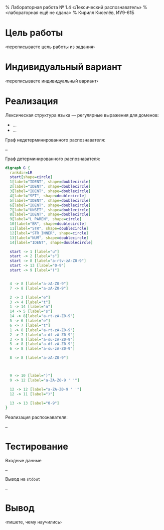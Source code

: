 % Лабораторная работа № 1.4 «Лексический распознаватель»
% <лабораторная ещё не сдана>
% Кирилл Киселёв, ИУ9-61Б

# Цель работы

‹переписываете цель работы из задания›

# Индивидуальный вариант

‹переписываете индивидуальный вариант›

# Реализация

Лексическая структура языка — регулярные выражения для доменов:

- …
- …

Граф недетерминированного распознавателя:

```dot
…
```

Граф детерминированного распознавателя:

```dot
digraph G {
  rankdir=LR
  start[shape=circle]
  1[label="IDENT", shape=doublecircle]
  2[label="IDENT", shape=doublecircle]
  3[label="IDENT", shape=doublecircle]
  4[label="SET", shape=doublecircle]
  5[label="IDENT", shape=doublecircle]
  6[label="IDENT", shape=doublecircle]
  7[label="UNSET", shape=doublecircle]
  8[label="IDENT", shape=doublecircle]
  9[label="L_PAREN", shape=circle]
  10[label="BR", shape=doublecircle]
  11[label="STR", shape=doublecircle]
  12[label="STR_INNER", shape=circle]
  13[label="NUM", shape=doublecircle]
  14[label="IDENT", shape=doublecircle]

  start -> 1 [label="u"]
  start -> 2 [label="s"]
  start -> 8 [label="a-rtv-zA-Z0-9"]
  start -> 13 [label="0-9"]
  start -> 9 [label="("]


  4 -> 8 [label="a-zA-Z0-9"]
  7 -> 8 [label="a-zA-Z0-9"]

  2 -> 3 [label="e"]
  3 -> 4 [label="t"]
  1 -> 14 [label="n"]
  14 -> 5 [label="s"]
  14 -> 8[label="a-rt-zA-Z0-9"]
  5 -> 6 [label="e"]
  6 -> 7 [label="t"]
  1 -> 8 [label="a-rt-zA-Z0-9"]
  2 -> 7 [label="a-df-zA-Z0-9"]
  3 -> 8 [label="a-su-zA-Z0-9"]
  5 -> 8 [label="a-df-zA-Z0-9"]
  6 -> 8 [label="a-su-zA-Z0-9"]

  8 -> 8 [label="a-zA-Z0-9"]



  9 -> 10 [label=")"]
  9 -> 12 [label="a-ZA-Z0-9 ' '"]

  12 -> 12 [label="a-ZA-Z0-9 ' '"]
  12 -> 11 [label=")"]

  13 -> 13 [label="0-9"]
}
```

Реализация распознавателя:

```java
…
```

# Тестирование

Входные данные

```
…
```

Вывод на `stdout`

```
…
```

# Вывод

‹пишете, чему научились›

